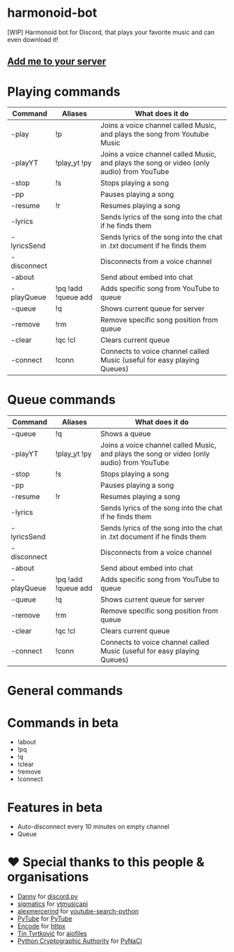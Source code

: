 # harmonoid-bot
[WIP] Harmonoid bot for Discord, that plays your favorite music and can even download it!

## [Add me to your server](https://discord.com/oauth2/authorize?client_id=802600265005137980&scope=bot&permissions=36932608)


# Playing commands
| Command                 | Aliases             | What does it do                                                                           |
|-------------------------|---------------------|-------------------------------------------------------------------------------------------|
| -play <song name>       | !p                  | Joins a voice channel called Music, and plays the song from Youtube Music                 |
| -playYT <song name>     | !play_yt !py        | Joins a voice channel called Music, and plays the song or video (only audio) from YouTube |
| -stop                   | !s                  | Stops playing a song                                                                      |
| -pp                     |                     | Pauses playing a song                                                                     |
| -resume                 | !r                  | Resumes playing a song                                                                    |
| -lyrics <song name>     |                     | Sends lyrics of the song into the chat if he finds them                                   |
| -lyricsSend <song name> |                     | Sends lyrics of the song into the chat in .txt document if he finds them                  |
| -disconnect             |                     | Disconnects from a voice channel                                                          |
| -about                  |                     | Send about embed into chat                                                                |
| -playQueue <song name>  | !pq !add !queue add | Adds specific song from YouTube to queue                                                  |
| -queue                  | !q                  | Shows current queue for server                                                            |
| -remove                 | !rm                 | Remove specific song position from queue                                                  |
| -clear                  | !qc !cl             | Clears current queue                                                                      |
| -connect                | !conn               | Connects to voice channel called Music (useful for easy playing Queues)                   |

# Queue commands
| Command                 | Aliases             | What does it do                                                                           |
|-------------------------|---------------------|-------------------------------------------------------------------------------------------|
| -queue                  | !q                  | Shows a queue                                                                             |
| -playYT <song name>     | !play_yt !py        | Joins a voice channel called Music, and plays the song or video (only audio) from YouTube |
| -stop                   | !s                  | Stops playing a song                                                                      |
| -pp                     |                     | Pauses playing a song                                                                     |
| -resume                 | !r                  | Resumes playing a song                                                                    |
| -lyrics <song name>     |                     | Sends lyrics of the song into the chat if he finds them                                   |
| -lyricsSend <song name> |                     | Sends lyrics of the song into the chat in .txt document if he finds them                  |
| -disconnect             |                     | Disconnects from a voice channel                                                          |
| -about                  |                     | Send about embed into chat                                                                |
| -playQueue <song name>  | !pq !add !queue add | Adds specific song from YouTube to queue                                                  |
| -queue                  | !q                  | Shows current queue for server                                                            |
| -remove                 | !rm                 | Remove specific song position from queue                                                  |
| -clear                  | !qc !cl             | Clears current queue                                                                      |
| -connect                | !conn               | Connects to voice channel called Music (useful for easy playing Queues)                   |

# General commands

# Commands in beta
- !about
- !pq <song name>
- !q
- !clear
- !remove
- !connect

# Features in beta
- Auto-disconnect every 10 minutes on empty channel
- Queue

# :heart: Special thanks to this people & organisations
- [Danny](https://github.com/Rapptz) for [discord.py](https://github.com/Rapptz/discord.py)
- [sigmatics](https://github.com/sigma67) for [ytmusicapi](https://github.com/sigma67/ytmusicapi)
- [alexmercerind](https://github.com/alexmercerind) for [youtube-search-python](https://github.com/alexmercerind/youtube-search-python)
- [PyTube](https://github.com/pytube) for [PyTube](https://github.com/pytube/pytube)
- [Encode](https://github.com/encode) for [httpx](https://github.com/encode/httpx)
- [Tin Tvrtković](https://github.com/Tinche) for [aiofiles](https://github.com/Tinche/aiofiles)
- [Python Cryptographic Authority](https://github.com/pyca) for [PyNaCl](https://github.com/pyca/pynacl/)

<!--
# News
We removed auto-disconnect, since during testing, it crashed a server
-->
